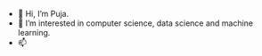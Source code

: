 - 👋 Hi, I’m Puja.
- 👀 I’m interested in computer science, data science and machine learning.
- 📫 

<!---
pujpan/pujpan is a ✨ special ✨ repository because its `README.md` (this file) appears on your GitHub profile.
You can click the Preview link to take a look at your changes.
--->
